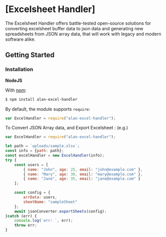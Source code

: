 # [Excelsheet Handler]

The Excelsheet Handler offers battle-tested open-source solutions for converting excelsheet 
buffer data to json data and generating new spreadsheets from JSON array data, that will work
with legacy and modern software alike.

## Getting Started

### Installation

**NodeJS**

With [npm](https://www.npmjs.org/package/alan-excel-handler):

```bash
$ npm install alan-excel-handler
```

By default, the module supports `require`:

```js
var ExcelHandler = require("alan-excel-handler");
```

To Convert JSON Array data, and Export Excelsheet : (e.g.)

```js
var ExcelHandler = require("alan-excel-handler");

let path = `uploads/sample.xlsx`;
const info = {path: path};
const excelHandler = new ExcelHandler(info);
try {
    const users = [
        { name: "John", age: 25, email: "john@example.com" },
        { name: "Mary", age: 30, email: "mary@example.com" },
        { name: "Jane", age: 35, email: "jane@example.com" }
    ];

    const config = {
        arrData: users,
        sheetName: "sampleSheet"
    };
    await jsonConverter.exportSheets(config);
}catch (err) {
    console.log(`err: `, err);
    throw err;
}
```
